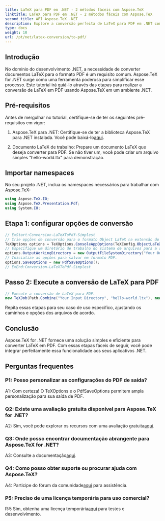 ```yaml
---
title: LaTeX para PDF em .NET - 2 métodos fáceis com Aspose.TeX
linktitle: LaTeX para PDF em .NET - 2 métodos fáceis com Aspose.TeX
second_title: API Aspose.TeX .NET
description: Explore a conversão perfeita de LaTeX para PDF em .NET com Aspose.TeX. Integração e personalização fáceis para sua saída de PDF.
type: docs
weight: 10
url: /pt/net/latex-conversion/to-pdf/
---
```

## Introdução

No domínio do desenvolvimento .NET, a necessidade de converter documentos LaTeX para o formato PDF é um requisito comum. Aspose.TeX for .NET surge como uma ferramenta poderosa para simplificar esse processo. Este tutorial irá guiá-lo através das etapas para realizar a conversão de LaTeX em PDF usando Aspose.TeX em um ambiente .NET.

## Pré-requisitos

Antes de mergulhar no tutorial, certifique-se de ter os seguintes pré-requisitos em vigor:

1.  Aspose.TeX para .NET: Certifique-se de ter a biblioteca Aspose.TeX para .NET instalada. Você pode baixá-lo[aqui](https://releases.aspose.com/tex/net/).

2. Documento LaTeX de trabalho: Prepare um documento LaTeX que deseja converter para PDF. Se não tiver um, você pode criar um arquivo simples "hello-world.ltx" para demonstração.

## Importar namespaces

No seu projeto .NET, inclua os namespaces necessários para trabalhar com Aspose.TeX:

```csharp
using Aspose.TeX.IO;
using Aspose.TeX.Presentation.Pdf;
using System.IO;
```

## Etapa 1: configurar opções de conversão

```csharp
// ExStart:Conversion-LaTeXToPdf-Simplest
// Crie opções de conversão para o formato Object LaTeX na extensão do mecanismo Object TeX.
TeXOptions options = TeXOptions.ConsoleAppOptions(TeXConfig.ObjectLaTeX);
// Especifique um diretório de trabalho do sistema de arquivos para a saída.
options.OutputWorkingDirectory = new OutputFileSystemDirectory("Your Output Directory");
// Inicialize as opções para salvar em formato PDF.
options.SaveOptions = new PdfSaveOptions();
// ExEnd:Conversion-LaTeXToPdf-Simplest
```

## Passo 2: Execute a conversão de LaTeX para PDF

```csharp
// Execute a conversão de LaTeX para PDF.
new TeXJob(Path.Combine("Your Input Directory", "hello-world.ltx"), new PdfDevice(), options).Run();
```

Repita essas etapas para seu caso de uso específico, ajustando os caminhos e opções dos arquivos de acordo.

## Conclusão

Aspose.TeX for .NET fornece uma solução simples e eficiente para converter LaTeX em PDF. Com essas etapas fáceis de seguir, você pode integrar perfeitamente essa funcionalidade aos seus aplicativos .NET.

## Perguntas frequentes

### P1: Posso personalizar as configurações do PDF de saída?

A1: Com certeza! O TeXOptions e o PdfSaveOptions permitem ampla personalização para sua saída de PDF.

### Q2: Existe uma avaliação gratuita disponível para Aspose.TeX for .NET?

 A2: Sim, você pode explorar os recursos com uma avaliação gratuita[aqui](https://releases.aspose.com/).

### Q3: Onde posso encontrar documentação abrangente para Aspose.TeX for .NET?

 A3: Consulte a documentação[aqui](https://reference.aspose.com/tex/net/).

### Q4: Como posso obter suporte ou procurar ajuda com Aspose.TeX?

 A4: Participe do fórum da comunidade[aqui](https://forum.aspose.com/c/tex/47) para assistência.

### P5: Preciso de uma licença temporária para uso comercial?

 R:5 Sim, obtenha uma licença temporária[aqui](https://purchase.aspose.com/temporary-license/) para testes e desenvolvimento.
